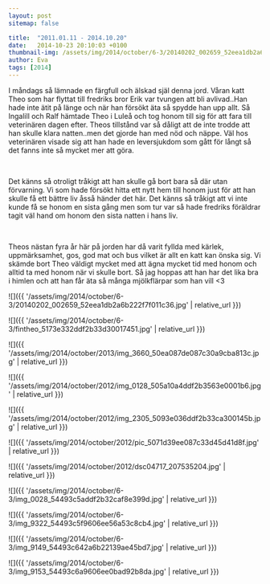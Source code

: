 ```yaml
---
layout: post
sitemap: false

title:  "2011.01.11 - 2014.10.20"
date:   2014-10-23 20:10:03 +0100
thumbnail-img: /assets/img/2014/october/6-3/20140202_002659_52eea1db2a6b222f7f011c36.jpg
author: Eva
tags: [2014]
---
```





I måndags så lämnade en färgfull och älskad själ denna jord. Våran katt Theo som har flyttat till fredriks bror Erik var tvungen att bli avlivad..Han hade inte ätit på länge och när han försökt äta så spydde han upp allt. Så Ingalill och Ralf hämtade Theo i Luleå och tog honom till sig för att fara till veterinären dagen efter. Theos tillstånd var så dåligt att de inte trodde att han skulle klara natten..men det gjorde han med nöd och näppe. Väl hos veterinären visade sig att han hade en leversjukdom som gått för långt så det fanns inte så mycket mer att göra. 




 




Det känns så otroligt tråkigt att han skulle gå bort bara så där utan förvarning. Vi som hade försökt hitta ett nytt hem till honom just för att han skulle få ett bättre liv åsså händer det här. Det känns så tråkigt att vi inte kunde få se honom en sista gång men som tur var så hade fredriks föräldrar tagit väl hand om honom den sista natten i hans liv.




 




Theos nästan fyra år här på jorden har då varit fyllda med kärlek, uppmärksamhet, gos, god mat och bus vilket är allt en katt kan önska sig. Vi skämde bort Theo väldigt mycket med att ägna mycket tid med honom och alltid ta med honom när vi skulle bort. Så jag hoppas att han har det lika bra i himlen och att han får äta så många mjölkflärpar som han vill <3

![]({{ '/assets/img/2014/october/6-3/20140202_002659_52eea1db2a6b222f7f011c36.jpg'  | relative_url }})

![]({{ '/assets/img/2014/october/6-3/fintheo_5173e332ddf2b33d30017451.jpg'  | relative_url }})

![]({{ '/assets/img/2014/october/2013/img_3660_50ea087de087c30a9cba813c.jpg'  | relative_url }})

![]({{ '/assets/img/2014/october/2012/img_0128_505a10a4ddf2b3563e0001b6.jpg'  | relative_url }})

![]({{ '/assets/img/2014/october/2012/img_2305_5093e036ddf2b33ca300145b.jpg'  | relative_url }})

![]({{ '/assets/img/2014/october/2012/pic_5071d39ee087c33d45d41d8f.jpg'  | relative_url }})

![]({{ '/assets/img/2014/october/2012/dsc04717_207535204.jpg'  | relative_url }})

![]({{ '/assets/img/2014/october/6-3/img_0028_54493c5addf2b32caf8e399d.jpg'  | relative_url }})

![]({{ '/assets/img/2014/october/6-3/img_9322_54493c5f9606ee56a53c8cb4.jpg'  | relative_url }})

![]({{ '/assets/img/2014/october/6-3/img_9149_54493c642a6b22139ae45bd7.jpg'  | relative_url }})

![]({{ '/assets/img/2014/october/6-3/img_9153_54493c6a9606ee0bad92b8da.jpg'  | relative_url }})

